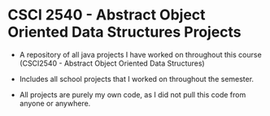 # CSCI 2540 - Abstract Object Oriented Data Structures Projects

* A repository of all java projects I have worked on throughout this course (CSCI2540 - Abstract Object Oriented Data Structures)

* Includes all school projects that I worked on throughout the semester.

* All projects are purely my own code, as I did not pull this code from anyone or anywhere.
